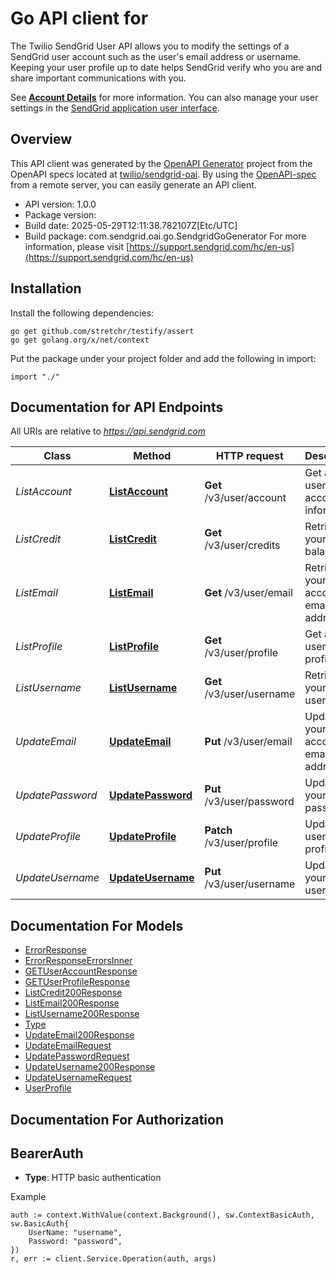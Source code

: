 # Go API client for 

The Twilio SendGrid User API allows you to modify the settings of a SendGrid user account such as the user's email address or username. Keeping your user profile up to date helps SendGrid verify who you are and share important communications with you.

See [**Account Details**](https://docs.sendgrid.com/ui/account-and-settings/account) for more information. You can also manage your user settings in the [SendGrid application user interface](https://app.sendgrid.com/account/details).

## Overview
This API client was generated by the [OpenAPI Generator](https://openapi-generator.tech) project from the OpenAPI specs located at [twilio/sendgrid-oai](https://github.com/twilio/sendgrid-oai/tree/main/spec).  By using the [OpenAPI-spec](https://www.openapis.org/) from a remote server, you can easily generate an API client.

- API version: 1.0.0
- Package version: 
- Build date: 2025-05-29T12:11:38.782107Z[Etc/UTC]
- Build package: com.sendgrid.oai.go.SendgridGoGenerator
For more information, please visit [https://support.sendgrid.com/hc/en-us](https://support.sendgrid.com/hc/en-us)

## Installation

Install the following dependencies:

```shell
go get github.com/stretchr/testify/assert
go get golang.org/x/net/context
```

Put the package under your project folder and add the following in import:

```golang
import "./"
```

## Documentation for API Endpoints

All URIs are relative to *https://api.sendgrid.com*

Class | Method | HTTP request | Description
------------ | ------------- | ------------- | -------------
*ListAccount* | [**ListAccount**](docs/ListAccount.md#listaccount) | **Get** /v3/user/account | Get a user&#39;s account information.
*ListCredit* | [**ListCredit**](docs/ListCredit.md#listcredit) | **Get** /v3/user/credits | Retrieve your credit balance
*ListEmail* | [**ListEmail**](docs/ListEmail.md#listemail) | **Get** /v3/user/email | Retrieve your account email address
*ListProfile* | [**ListProfile**](docs/ListProfile.md#listprofile) | **Get** /v3/user/profile | Get a user&#39;s profile
*ListUsername* | [**ListUsername**](docs/ListUsername.md#listusername) | **Get** /v3/user/username | Retrieve your username
*UpdateEmail* | [**UpdateEmail**](docs/UpdateEmail.md#updateemail) | **Put** /v3/user/email | Update your account email address
*UpdatePassword* | [**UpdatePassword**](docs/UpdatePassword.md#updatepassword) | **Put** /v3/user/password | Update your password
*UpdateProfile* | [**UpdateProfile**](docs/UpdateProfile.md#updateprofile) | **Patch** /v3/user/profile | Update a user&#39;s profile
*UpdateUsername* | [**UpdateUsername**](docs/UpdateUsername.md#updateusername) | **Put** /v3/user/username | Update your username


## Documentation For Models

 - [ErrorResponse](ErrorResponse.md)
 - [ErrorResponseErrorsInner](ErrorResponseErrorsInner.md)
 - [GETUserAccountResponse](GETUserAccountResponse.md)
 - [GETUserProfileResponse](GETUserProfileResponse.md)
 - [ListCredit200Response](ListCredit200Response.md)
 - [ListEmail200Response](ListEmail200Response.md)
 - [ListUsername200Response](ListUsername200Response.md)
 - [Type](Type.md)
 - [UpdateEmail200Response](UpdateEmail200Response.md)
 - [UpdateEmailRequest](UpdateEmailRequest.md)
 - [UpdatePasswordRequest](UpdatePasswordRequest.md)
 - [UpdateUsername200Response](UpdateUsername200Response.md)
 - [UpdateUsernameRequest](UpdateUsernameRequest.md)
 - [UserProfile](UserProfile.md)


## Documentation For Authorization



## BearerAuth

- **Type**: HTTP basic authentication

Example

```golang
auth := context.WithValue(context.Background(), sw.ContextBasicAuth, sw.BasicAuth{
    UserName: "username",
    Password: "password",
})
r, err := client.Service.Operation(auth, args)
```

